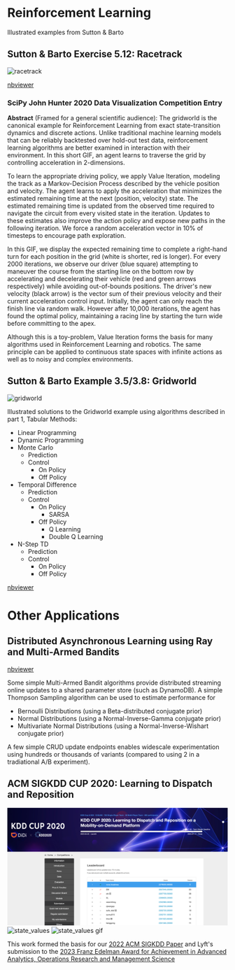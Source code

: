 # Reinforcement Learning
Illustrated examples from Sutton & Barto

## Sutton & Barto Exercise 5.12: Racetrack

![racetrack](images/john_hunter_2020.gif)

[nbviewer](https://nbviewer.jupyter.org/url/github.com/laxatives/rl/blob/master/racetrack_monte_carlo.ipynb)

### SciPy John Hunter 2020 Data Visualization Competition Entry
**Abstract** (Framed for a general scientific audience):
The gridworld is the canonical example for Reinforcement Learning from exact state-transition dynamics and discrete actions. Unlike traditional machine learning models that can be reliably backtested over hold-out test data, reinforcement learning algorithms are better examined in interaction with their environment. In this short GIF, an agent learns to traverse the grid by controlling acceleration in 2-dimensions.

To learn the appropriate driving policy, we apply Value Iteration, modeling the track as a Markov-Decision Process described by the vehicle position and velocity. The agent learns to apply the acceleration that minimizes the estimated remaining time at the next (position, velocity) state. The estimated remaining time is updated from the observed time required to navigate the circuit from every visited state in the iteration. Updates to these estimates also improve the action policy and expose new paths in the following iteration. We force a random acceleration vector in 10% of timesteps to encourage path exploration.

In this GIF, we display the expected remaining time to complete a right-hand turn for each position in the grid (white is shorter, red is longer). For every 2000 iterations, we observe our driver (blue square) attempting to maneuver the course from the starting line on the bottom row by accelerating and decelerating their vehicle (red and green arrows respectively) while avoiding out-of-bounds positions. The driver's new velocity (black arrow) is the vector sum of their previous velocity and their current acceleration control input. Initially, the agent can only reach the finish line via random walk. However after 10,000 iterations, the agent has found the optimal policy, maintaining a racing line by starting the turn wide before committing to the apex.

Although this is a toy-problem, Value Iteration forms the basis for many algorithms used in Reinforcement Learning and robotics. The same principle can be applied to continuous state spaces with infinite actions as well as to noisy and complex environments.


## Sutton & Barto Example 3.5/3.8: Gridworld

![gridworld](images/qlearning.png)

Illustrated solutions to the Gridworld example using algorithms described in part 1, Tabular Methods:

- Linear Programming
- Dynamic Programming
- Monte Carlo 
  - Prediction
  - Control
    - On Policy
    - Off Policy
- Temporal Difference
  - Prediction
  - Control 
    - On Policy
      - SARSA
    - Off Policy
      - Q Learning
      - Double Q Learning
- N-Step TD
  - Prediction
  - Control
    - On Policy
    - Off Policy

[nbviewer](https://nbviewer.jupyter.org/url/github.com/laxatives/rl/blob/master/gridworld_mdp.ipynb)

# Other Applications

## Distributed Asynchronous Learning using Ray and Multi-Armed Bandits

[nbviewer](https://nbviewer.jupyter.org/url/github.com/laxatives/rl/blob/master/ray.ipynb)

Some simple Multi-Armed Bandit algorithms provide distributed streaming online updates to a shared parameter store (such as DynamoDB). A simple Thompson Sampling algorithm can be used to estimate performance for
- Bernoulli Distributions (using a Beta-distributed conjugate prior)
- Normal Distributions (using a Normal-Inverse-Gamma conjugate prior)
- Multivariate Normal Distributions (using a Normal-Inverse-Wishart conjugate prior)

A few simple CRUD update endpoints enables widescale experimentation using hundreds or thousands of variants (compared to using 2 in a tradiational A/B experiment).

## ACM SIGKDD CUP 2020: Learning to Dispatch and Reposition

![kddcup](images/kddcup_05_17.png)
![state_values](images/state_values.png)
![state_values gif](images/state_values.gif)

This work formed the basis for our [2022 ACM SIGKDD Paper](https://dl.acm.org/doi/pdf/10.1145/3534678.3539141) and Lyft's submission to the [2023 Franz Edelman Award for Achievement in Advanced Analytics, Operations Research and Management Science](https://www.informs.org/News-Room/INFORMS-Releases/Awards-Releases/Finalists-Selected-for-the-World-s-Leading-Operations-Research-and-Analytics-Award-2023-INFORMS-Franz-Edelman-Award-Competition-Elevates-Research-that-is-Saving-Lives-Saving-Money-and-Solving-Problems)
